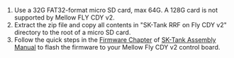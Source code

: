 1. Use a 32G FAT32-format micro SD card, max 64G. A 128G card is not supported by Mellow FLY CDY v2.
2. Extract the zip file and copy all contents in "SK-Tank RRF on Fly CDY v2" directory to the root of a micro SD card.
3. Follow the quick steps in the [Firmware Chapter](https://sites.google.com/view/seckit-wiki/sk-tank-350x350x400/assembly-manual/sk-tank-assembly-manual/12-firmware) of [SK-Tank Assembly Manual](https://sites.google.com/view/seckit-wiki/sk-tank-350x350x400/assembly-manual/sk-tank-assembly-manual) to flash the firmware to your Mellow Fly CDY v2 control board.

